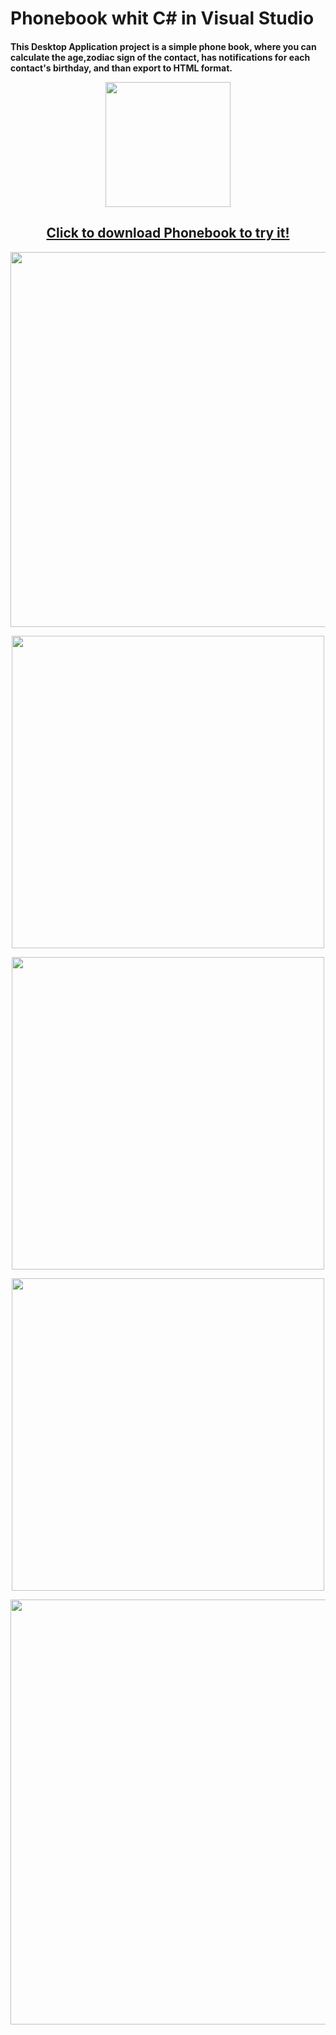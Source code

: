 # Phonebook whit C# in Visual Studio 
<h4> This Desktop Application project is a simple phone book, where you can calculate the age,zodiac sign of the contact, has notifications for each contact's birthday, and than export to HTML format. 
  
 <p align="center">
  <img src="https://user-images.githubusercontent.com/52591976/79785636-75777800-8344-11ea-87d3-cae470ebba31.png"width =200/>
</p>
<p>
  <a href="https://github.com/BlueButterflies/Phonebook/files/4786472/phonebookSetup.zip" download>
    <h2 align="center">
      Click to download Phonebook to try it!
    </h2>
  </a>            
</p>
<p align="center">
  <img src="https://user-images.githubusercontent.com/52591976/84505011-44208600-acbd-11ea-997d-fb0c5eb59a5b.jpg"width =600/>
</p>

<p align="center">
  <img src="https://user-images.githubusercontent.com/52591976/84771085-15662080-afd9-11ea-9a43-c94cb6adc7ee.png"width =500/>
</p>

<p align="center">
  <img src="https://user-images.githubusercontent.com/52591976/84771132-27e05a00-afd9-11ea-820d-21a344f61906.png"width =500/>
</p>

<p align="center">
  <img src="https://user-images.githubusercontent.com/52591976/84770973-e18afb00-afd8-11ea-90e8-b2c369077114.png"width =500/>
</p>

<p align="center">
  <img src="https://user-images.githubusercontent.com/52591976/84771169-37f83980-afd9-11ea-8a24-e6d01d0dfb05.png"width =680/>
</p>

